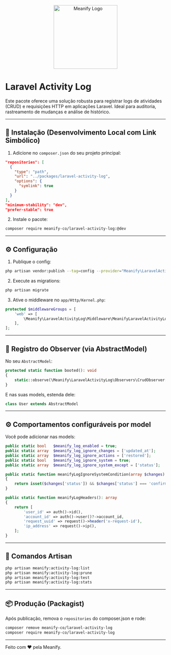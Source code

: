 <p align="center">
  <a href="https://www.meanify.co?from=github&lib=laravel-payment-hub">
    <img src="https://meanify.co/assets/core/img/logo/png/meanify_color_dark_horizontal_02.png" width="200" alt="Meanify Logo" />
  </a>
</p>


# Laravel Activity Log

Este pacote oferece uma solução robusta para registrar logs de atividades (CRUD) e requisições HTTP em aplicações Laravel. Ideal para auditoria, rastreamento de mudanças e análise de histórico.

---

## 🚀 Instalação (Desenvolvimento Local com Link Simbólico)

1. Adicione no `composer.json` do seu projeto principal:

```json
"repositories": [
  {
    "type": "path",
    "url": "../packages/laravel-activity-log",
    "options": {
      "symlink": true
    }
  }
],
"minimum-stability": "dev",
"prefer-stable": true
```

2. Instale o pacote:

```bash
composer require meanify-co/laravel-activity-log:@dev
```

---

## ⚙️ Configuração

1. Publique o config:

```bash
php artisan vendor:publish --tag=config --provider="Meanify\LaravelActivityLog\ActivityLogServiceProvider"
```

2. Execute as migrations:

```bash
php artisan migrate
```

3. Ative o middleware no `app/Http/Kernel.php`:

```php
protected $middlewareGroups = [
    'web' => [
        \Meanify\LaravelActivityLog\Middleware\MeanifyLaravelActivityLogRequestInterceptor::class,
    ],
];
```

---

## 🔁 Registro do Observer (via AbstractModel)

No seu `AbstractModel`:

```php
protected static function booted(): void
{
    static::observe(\Meanify\LaravelActivityLog\Observers\CrudObserver::class);
}
```

E nas suas models, estenda dele:

```php
class User extends AbstractModel
```

---

## ⚙️ Comportamentos configuráveis por model

Você pode adicionar nas models:

```php
public static bool   $meanify_log_enabled = true;
public static array  $meanify_log_ignore_changes = ['updated_at'];
public static array  $meanify_log_ignore_actions = ['restored'];
public static bool   $meanify_log_ignore_system = true;
public static array  $meanify_log_ignore_system_except = ['status'];

public static function meanifyLogIgnoreSystemCondition(array $changes): bool
{
    return isset($changes['status']) && $changes['status'] === 'confirmed';
}

public static function meanifyLogHeaders(): array
{
    return [
        'user_id' => auth()->id(),
        'account_id' => auth()->user()?->account_id,
        'request_uuid' => request()->header('x-request-id'),
        'ip_address' => request()->ip(),
    ];
}
```

---

## 🧩 Comandos Artisan

```bash
php artisan meanify:activity-log:list
php artisan meanify:activity-log:prune
php artisan meanify:activity-log:test
php artisan meanify:activity-log:stats
```

---

## 📦 Produção (Packagist)

Após publicação, remova o `repositories` do composer.json e rode:

```bash
composer remove meanify-co/laravel-activity-log
composer require meanify-co/laravel-activity-log
```

---

Feito com ❤️ pela Meanify.